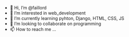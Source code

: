 - 👋 Hi, I’m @faillord
- 👀 I’m interested in web_development
- 🌱 I’m currently learning pyhton, Django, HTML, CSS, JS
- 💞️ I’m looking to collaborate on programming
- 📫 How to reach me ...

